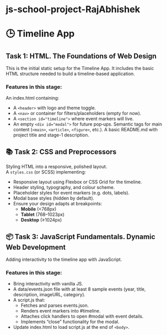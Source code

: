 # js-school-project-RajAbhishek

# 🕒 Timeline App

## Task 1: HTML. The Foundations of Web Design

This is the initial static setup for the Timeline App. It includes the basic HTML structure needed to build a timeline-based application.

### Features in this stage:
An index.html containing:
- A `<header>` with logo and theme toggle.
- A `<nav>` or container for filters/placeholders (empty for now).
- A `<section id="timeline">` where event markers will live.
- An empty `<div id="modal">` for future pop‑ups. 
Semantic tags for main content (`<main>`, `<article>`, `<figure>`, etc.). 
A basic README.md with project title and stage-1 description.

## 📚 Task 2: CSS and Preprocessors

Styling HTML into a responsive, polished layout.  
A `styles.css` (or SCSS) implementing:

- Responsive layout using Flexbox or CSS Grid for the timeline.
- Header styling, typography, and colour scheme.
- Placeholder styles for event markers (e.g. dots, labels).
- Modal base styles (hidden by default).
- Ensure your design adapts at breakpoints:
  - **Mobile** (<768px)
  - **Tablet** (768–1023px)
  - **Desktop** (≥1024px)

## 📦 Task 3: JavaScript Fundamentals. Dynamic Web Development

Adding interactivity to the timeline app with JavaScript.
### Features in this stage:
- Bring interactivity with vanilla JS. 
- A data/events.json file with at least 8 sample events (year, title, description, imageURL, category). 
- A script.js that: 
  - Fetches and parses events.json. 
  - Renders event markers into #timeline. 
  - Attaches click handlers to open #modal with event details. 
  - Implements “close” functionality for the modal. 
- Update index.html to load script.js at the end of `<body>`. 
